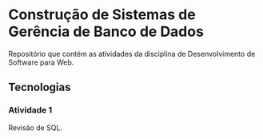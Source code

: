 # Construção de Sistemas de Gerência de Banco de Dados

Repositório que contém as atividades da disciplina de Desenvolvimento de Software para Web.

## Tecnologias

### Atividade 1 

Revisão de SQL.
